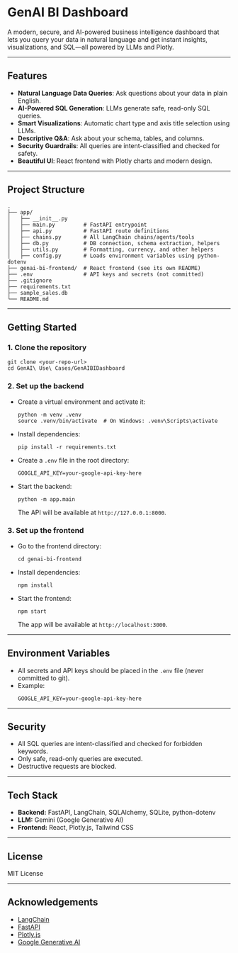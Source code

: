 # GenAI BI Dashboard

A modern, secure, and AI-powered business intelligence dashboard that lets you query your data in natural language and get instant insights, visualizations, and SQL—all powered by LLMs and Plotly.

---

## Features
- **Natural Language Data Queries**: Ask questions about your data in plain English.
- **AI-Powered SQL Generation**: LLMs generate safe, read-only SQL queries.
- **Smart Visualizations**: Automatic chart type and axis title selection using LLMs.
- **Descriptive Q&A**: Ask about your schema, tables, and columns.
- **Security Guardrails**: All queries are intent-classified and checked for safety.
- **Beautiful UI**: React frontend with Plotly charts and modern design.

---

## Project Structure
```
.
├── app/
│   ├── __init__.py
│   ├── main.py         # FastAPI entrypoint
│   ├── api.py          # FastAPI route definitions
│   ├── chains.py       # All LangChain chains/agents/tools
│   ├── db.py           # DB connection, schema extraction, helpers
│   ├── utils.py        # Formatting, currency, and other helpers
│   ├── config.py       # Loads environment variables using python-dotenv
├── genai-bi-frontend/  # React frontend (see its own README)
├── .env                # API keys and secrets (not committed)
├── .gitignore
├── requirements.txt
├── sample_sales.db
└── README.md
```

---

## Getting Started

### 1. Clone the repository
```
git clone <your-repo-url>
cd GenAI\ Use\ Cases/GenAIBIDashboard
```

### 2. Set up the backend
- Create a virtual environment and activate it:
  ```
  python -m venv .venv
  source .venv/bin/activate  # On Windows: .venv\Scripts\activate
  ```
- Install dependencies:
  ```
  pip install -r requirements.txt
  ```
- Create a `.env` file in the root directory:
  ```
  GOOGLE_API_KEY=your-google-api-key-here
  ```
- Start the backend:
  ```
  python -m app.main
  ```
  The API will be available at `http://127.0.0.1:8000`.

### 3. Set up the frontend
- Go to the frontend directory:
  ```
  cd genai-bi-frontend
  ```
- Install dependencies:
  ```
  npm install
  ```
- Start the frontend:
  ```
  npm start
  ```
  The app will be available at `http://localhost:3000`.

---

## Environment Variables
- All secrets and API keys should be placed in the `.env` file (never committed to git).
- Example:
  ```
  GOOGLE_API_KEY=your-google-api-key-here
  ```

---

## Security
- All SQL queries are intent-classified and checked for forbidden keywords.
- Only safe, read-only queries are executed.
- Destructive requests are blocked.

---

## Tech Stack
- **Backend:** FastAPI, LangChain, SQLAlchemy, SQLite, python-dotenv
- **LLM:** Gemini (Google Generative AI)
- **Frontend:** React, Plotly.js, Tailwind CSS

---

## License
MIT License

---

## Acknowledgements
- [LangChain](https://github.com/langchain-ai/langchain)
- [FastAPI](https://fastapi.tiangolo.com/)
- [Plotly.js](https://plotly.com/javascript/)
- [Google Generative AI](https://ai.google.dev/)

